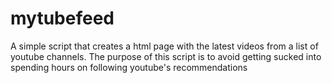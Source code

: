 # mytubefeed
A simple script that creates a html page with the latest videos from a list of youtube channels. The purpose of this script is to avoid getting sucked into spending hours on following youtube's recommendations
